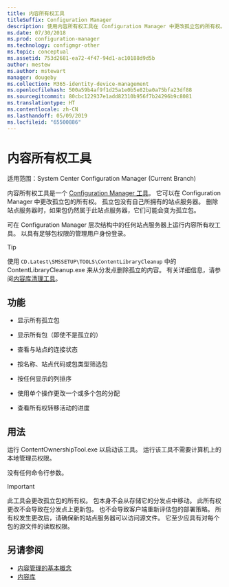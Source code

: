 ```yaml
---
title: 内容所有权工具
titleSuffix: Configuration Manager
description: 使用内容所有权工具在 Configuration Manager 中更改孤立包的所有权。
ms.date: 07/30/2018
ms.prod: configuration-manager
ms.technology: configmgr-other
ms.topic: conceptual
ms.assetid: 753d2681-ea72-4f47-94d1-ac10188d9d5b
author: mestew
ms.author: mstewart
manager: dougeby
ms.collection: M365-identity-device-management
ms.openlocfilehash: 500a59b4af9f1d25a1e0b5e82ba0a75bfa23df88
ms.sourcegitcommit: 80cbc122937e1add82310b956f7b24296b9c8081
ms.translationtype: HT
ms.contentlocale: zh-CN
ms.lasthandoff: 05/09/2019
ms.locfileid: "65500886"
---
```

# <a name="content-ownership-tool"></a>内容所有权工具

适用范围：System Center Configuration Manager (Current Branch)

内容所有权工具是一个 [Configuration Manager 工具](/sccm/core/support/tools)。 它可以在 Configuration Manager 中更改孤立包的所有权。 孤立包没有自己所拥有的站点服务器。 删除站点服务器时，如果包仍然属于此站点服务器，它们可能会变为孤立包。

可在 Configuration Manager 层次结构中的任何站点服务器上运行内容所有权工具。 以具有足够包权限的管理用户身份登录。  

> [!Tip]  
> 使用 `CD.Latest\SMSSETUP\TOOLS\ContentLibraryCleanup` 中的 ContentLibraryCleanup.exe 来从分发点删除孤立的内容。 有关详细信息，请参阅[内容库清理工具](/sccm/core/plan-design/hierarchy/content-library-cleanup-tool)。  



## <a name="features"></a>功能

- 显示所有孤立包  

- 显示所有包（即使不是孤立的）  

- 查看与站点的连接状态  

- 按名称、站点代码或包类型筛选包  

- 按任何显示的列排序  

- 使用单个操作更改一个或多个包的分配  

- 查看所有权转移活动的进度  



## <a name="usage"></a>用法

运行 ContentOwnershipTool.exe 以启动该工具。 运行该工具不需要计算机上的本地管理员权限。

没有任何命令行参数。

> [!Important]   
> 此工具会更改孤立包的所有权。 包本身不会从存储它的分发点中移动。 此所有权更改不会导致在分发点上更新包。 也不会导致客户端重新评估包的部署策略。 所有权发生更改后，请确保新的站点服务器可以访问源文件。 它至少应具有对每个包的源文件的读取权限。 



## <a name="see-also"></a>另请参阅

- [内容管理的基本概念](/sccm/core/plan-design/hierarchy/fundamental-concepts-for-content-management)
- [内容库](/sccm/core/plan-design/hierarchy/the-content-library)
